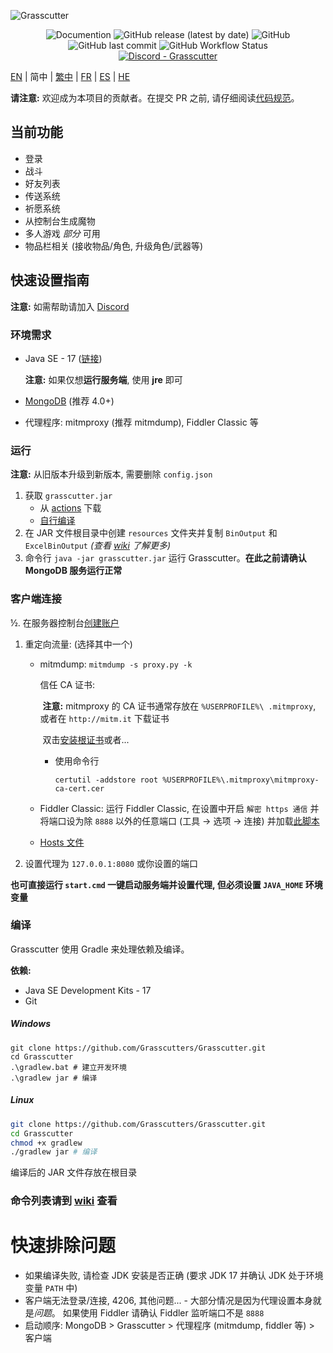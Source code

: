 ![Grasscutter](https://socialify.git.ci/Grasscutters/Grasscutter/image?description=1&forks=1&issues=1&language=1&logo=https%3A%2F%2Fs2.loli.net%2F2022%2F04%2F25%2FxOiJn7lCdcT5Mw1.png&name=1&owner=1&pulls=1&stargazers=1&theme=Light)
<div align="center"><img alt="Documention" src="https://img.shields.io/badge/Wiki-Grasscutter-blue?style=for-the-badge&link=https://github.com/Grasscutters/Grasscutter/wiki&link=https://github.com/Grasscutters/Grasscutter/wiki"> <img alt="GitHub release (latest by date)" src="https://img.shields.io/github/v/release/Grasscutters/Grasscutter?logo=java&style=for-the-badge"> <img alt="GitHub" src="https://img.shields.io/github/license/Grasscutters/Grasscutter?style=for-the-badge"> <img alt="GitHub last commit" src="https://img.shields.io/github/last-commit/Grasscutters/Grasscutter?style=for-the-badge"> <img alt="GitHub Workflow Status" src="https://img.shields.io/github/workflow/status/Grasscutters/Grasscutter/Build?logo=github&style=for-the-badge"></div>

<div align="center"><a href="https://discord.gg/T5vZU6UyeG"><img alt="Discord - Grasscutter" src="https://img.shields.io/discord/965284035985305680?label=Discord&logo=discord&style=for-the-badge"></a></div>

[EN](README.md) | 简中 | [繁中](README_zh-TW.md) | [FR](README_fr-FR.md) | [ES](README_es-ES.md) | [HE](README_HE.md)

**请注意:** 欢迎成为本项目的贡献者。在提交 PR 之前, 请仔细阅读[代码规范](https://github.com/Grasscutters/Grasscutter/blob/stable/CONTRIBUTING.md)。

## 当前功能

* 登录
* 战斗
* 好友列表
* 传送系统
* 祈愿系统
* 从控制台生成魔物
* 多人游戏 *部分* 可用
* 物品栏相关 (接收物品/角色, 升级角色/武器等)

## 快速设置指南

**注意:** 如需帮助请加入 [Discord](https://discord.gg/T5vZU6UyeG)

### 环境需求

* Java SE - 17 ([链接](https://www.oracle.com/java/technologies/javase/jdk17-archive-downloads.html))

  **注意:** 如果仅想**运行服务端**, 使用 **jre** 即可

* [MongoDB](https://www.mongodb.com/try/download/community) (推荐 4.0+)

* 代理程序: mitmproxy (推荐 mitmdump), Fiddler Classic 等

### 运行

**注意:** 从旧版本升级到新版本, 需要删除 `config.json`

1. 获取 `grasscutter.jar`
   - 从 [actions](https://github.com/Grasscutters/Grasscutter/suites/6895963598/artifacts/267483297) 下载
   - [自行编译](#编译)
2. 在 JAR 文件根目录中创建 `resources` 文件夹并复制 `BinOutput` 和 `ExcelBinOutput` *(查看 [wiki](https://github.com/Grasscutters/Grasscutter/wiki) 了解更多)*
3. 命令行 `java -jar grasscutter.jar` 运行 Grasscutter。**在此之前请确认 MongoDB 服务运行正常**

### 客户端连接

½. 在服务器控制台[创建账户](https://github.com/Grasscutters/Grasscutter/wiki/Commands#targeting)

1. 重定向流量: (选择其中一个)
    - mitmdump: `mitmdump -s proxy.py -k`
    
      信任 CA 证书:
    
      ​	**注意:** mitmproxy 的 CA 证书通常存放在 `%USERPROFILE%\ .mitmproxy`, 或者在 `http://mitm.it` 下载证书
    
      ​ 双击[安装根证书](https://docs.microsoft.com/en-us/skype-sdk/sdn/articles/installing-the-trusted-root-certificate#installing-a-trusted-root-certificate)或者...
    
      - 使用命令行
    
        ```shell
        certutil -addstore root %USERPROFILE%\.mitmproxy\mitmproxy-ca-cert.cer
        ```
    
    - Fiddler Classic: 运行 Fiddler Classic, 在设置中开启 `解密 https 通信` 并将端口设为除 `8888` 以外的任意端口 (工具 -> 选项 -> 连接) 并加载[此脚本](https://github.lunatic.moe/fiddlerscript)
      
    - [Hosts 文件](https://github.com/Grasscutters/Grasscutter/wiki/Running#traffic-route-map)
    
2. 设置代理为 `127.0.0.1:8080` 或你设置的端口

**也可直接运行 `start.cmd` 一键启动服务端并设置代理, 但必须设置 `JAVA_HOME` 环境变量**

### 编译

Grasscutter 使用 Gradle 来处理依赖及编译。

**依赖:**

- Java SE Development Kits - 17
- Git

##### Windows

```shell
git clone https://github.com/Grasscutters/Grasscutter.git
cd Grasscutter
.\gradlew.bat # 建立开发环境
.\gradlew jar # 编译
```

##### Linux

```bash
git clone https://github.com/Grasscutters/Grasscutter.git
cd Grasscutter
chmod +x gradlew
./gradlew jar # 编译
```

编译后的 JAR 文件存放在根目录

### 命令列表请到 [wiki](https://github.com/Grasscutters/Grasscutter/wiki/Commands) 查看

# 快速排除问题

* 如果编译失败, 请检查 JDK 安装是否正确 (要求 JDK 17 并确认 JDK 处于环境变量 `PATH` 中)
* 客户端无法登录/连接, 4206, 其他问题... - 大部分情况是因为代理设置本身就是*问题*。
  如果使用 Fiddler 请确认 Fiddler 监听端口不是 `8888`
* 启动顺序: MongoDB > Grasscutter > 代理程序 (mitmdump, fiddler 等) > 客户端
